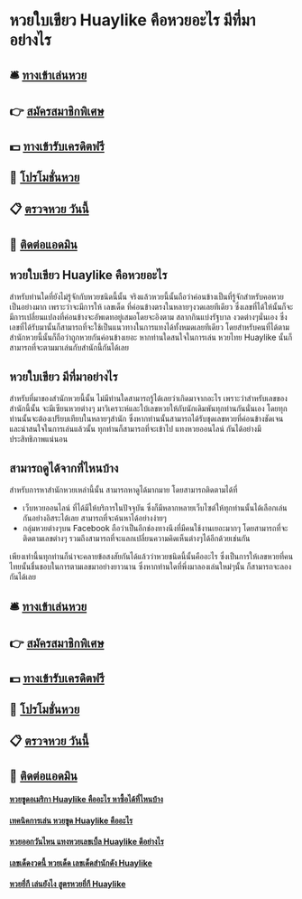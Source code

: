 # หวยใบเขียว Huaylike คือหวยอะไร มีที่มาอย่างไร

## 🛎 [ทางเข้าเล่นหวย](https://bit.ly/3qM4LQu)
## 👉 [สมัครสมาชิกพิเศษ](https://bit.ly/3qM4LQu)
## 💵 [ทางเข้ารับเครดิตฟรี](https://bit.ly/3DxIn5c)
## 👑 [โปรโมชั่นหวย](https://bit.ly/3DxIn5c)
## 📋 [ตรวจหวย วันนี้](https://bit.ly/3DxIn5c)
## 📱 [ติดต่อแอดมิน](https://bit.ly/3DxIn5c)

## หวยใบเขียว Huaylike คือหวยอะไร 
สำหรับท่านใดที่ยังไม่รู้จักกับหวยชนิดนี้นั้น จริงแล้วหวยนี้นั้นถือว่าค่อนข้างเป็นที่รู้จักสำหรับคอหวยเป็นอย่างมาก เพราะว่าจะมีการให้ เลขเด็ด ที่ค่อนข้างตรงในหลายๆงวดเลยทีเดียว ซึ่งเลขที่ได้ให้นั้นก็จะมีการเปลี่ยนแปลงที่ค่อนข้างจะอัพเดทอยู่เสมอโดยจะอิงตาม สลากกินแบ่งรัฐบาล งวดต่างๆนั่นเอง ซึ่งเลขที่ได้รับมานั้นก็สามารถที่จะใช้เป็นแนวทางในการแทงได้ทั้งหมดเลยทีเดียว โดยสำหรับคนที่ได้ตามสำนักหวยนี้นั้นก็ถือว่าถูกหวยกันค่อนข้างเยอะ หากท่านใดสนใจในการเล่น หวยไทย Huaylike นั้นก็สามารถที่จะตามมาเล่นกับสำนักนี้กันได้เลย

## หวยใบเขียว มีที่มาอย่างไร
สำหรับที่มาของสำนักหวยนี้นั้น ไม่มีท่านใดสามารถรู้ได้เลยว่าเกิดมาจากอะไร เพราะว่าสำหรับเลขของสำนักนี้นั้น จะมีเซียนหวยต่างๆ มาวิเคราะห์และใบ้เลขหวยให้กับนักเดิมพันทุกท่านกันนั่นเอง โดยทุกท่านนั้นจะต้องเปรียบเทียบในหลายๆสำนัก ซึ่งหากท่านนั้นสามารถได้รับชุดเลขหวยที่ค่อนข้างชัดเจนและน่าสนใจในการเล่นแล้วนั้น ทุกท่านก็สามารถที่จะเข้าไป แทงหวยออนไลน์ กันได้อย่างมีประสิทธิภาพแน่นอน

## สามารถดูได้จากที่ไหนบ้าง
สำหรับการหาสำนักหวยเหล่านี้นั้น สามารถหาดูได้มากมาย โดยสามารถติดตามได้ที่
- เว็บหวยออนไลน์ ที่ได้มีให้บริการในปัจจุบัน ซึ่งก็มีหลากหลายเว็บไซต์ให้ทุกท่านนั้นได้เลือกเล่นกันอย่างอิสระได้เลย สามารถที่จะค้นหาได้อย่างง่ายๆ
- กลุ่มหวยต่างๆบน Facebook ถือว่าเป็นอีกช่องทางนึงที่มีคนใช้งานเยอะมากๆ โดยสามารถที่จะติดตามเลขต่างๆ รวมถึงสามารถที่จะแลกเปลี่ยนความคิดเห็นต่างๆได้อีกด้วยเช่นกัน

เพียงเท่านี้นทุกท่านก็น่าจะคลายข้อสงสัยกันได้แล้วว่าหวยชนิดนี้นั้นคืออะไร ซึ่งเป็นการให้เลขหวยที่คนไทยนั้นชื่นชอบในการตามเลขมาอย่างยาวนาน ซึ่งหากท่านใดที่พึ่งมาลองเล่นใหม่ๆนั้น ก็สามารถจะลองกันได้เลย


## 🛎 [ทางเข้าเล่นหวย](https://bit.ly/3qM4LQu)
## 👉 [สมัครสมาชิกพิเศษ](https://bit.ly/3qM4LQu)
## 💵 [ทางเข้ารับเครดิตฟรี](https://bit.ly/3DxIn5c)
## 👑 [โปรโมชั่นหวย](https://bit.ly/3DxIn5c)
## 📋 [ตรวจหวย วันนี้](https://bit.ly/3DxIn5c)
## 📱 [ติดต่อแอดมิน](https://bit.ly/3DxIn5c)

#### [หวยขูดอเมริกา Huaylike คืออะไร หาซื้อได้ที่ไหนบ้าง](https://atom.io/themes/หวยขูดอเมริกา%20Huaylike%20คืออะไร%20หาซื้อได้ที่ไหนบ้าง)
#### [เทคนิคการเล่น หวยขูด Huaylike คืออะไร](https://atom.io/themes/เทคนิคการเล่น%20หวยขูด%20Huaylike%20คืออะไร)
#### [หวยออกวันไหน แทงหวยเลขเบิ้ล Huaylike ดีอย่างไร](https://atom.io/themes/หวยออกวันไหน%20แทงหวยเลขเบิ้ล%20Huaylike%20ดีอย่างไร)
#### [เลขเด็ดงวดนี้ หวยเด็ด เลขเด็ดสำนักดัง Huaylike](https://atom.io/themes/เลขเด็ดงวดนี้%20หวยเด็ด%20เลขเด็ดสำนักดัง%20Huaylike)
#### [หวยยี่กี เล่นยังไง สูตรหวยยี่กี Huaylike](https://atom.io/themes/หวยยี่กี%20เล่นยังไง%20สูตรหวยยี่กี%20Huaylike)